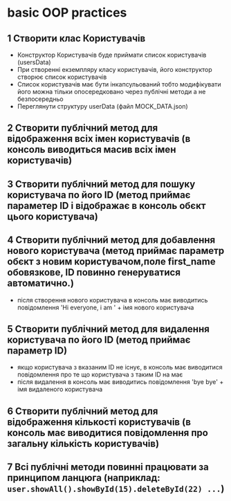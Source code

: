 # basic OOP practices

## 1 Створити клас Користувачів
* Конструктор Користувачів буде приймати список користувачів (usersData)
* При створенні екземпляру класу користувачів, його конструктор створює список користувачів
* Список користувачів має бути інкапсульований тобто модифікувати його можна тільки опосередковано через публічні методи а не безпосередньо
* Переглянути структуру userData (файл MOCK_DATA.json)
## 2 Створити публічний метод для відображення всіх імен користувачів (в консоль виводиться масив всіх імен користувачів)
## 3 Створити публічний метод для пошуку користувача по його ID (метод приймає параметер ID і відображає в консоль обєкт цього користувача)
## 4 Створити публічний метод для добавлення нового користувача (метод приймає параметр обєкт з новим користувачом,поле first_name обовязкове, ID повинно генеруватися автоматично.)
* після створення нового користувача в консоль має виводитись повідомлення 'Hi everyone, i am ' + імя нового користувача
## 5 Створити публічний метод для видалення користувача по його ID (метод приймає параметр ID)
* якщо користувача з вказаним ID не існує, в консоль має виводитися повідомлення про те що користувача з таким ID на має
* після видалення  в консоль має виводитись повідомлення 'bye bye' + імя видаленого користувача
## 6 Створити публічний метод для відображення кількості користувачів (в консоль має виводитися повідомлення про загальну кількість користувачів)
## 7 Всі публічні методи повинні працювати за принципом ланцюга (наприклад: ` user.showAll().showById(15).deleteById(22) ... `)